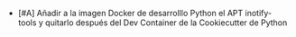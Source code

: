 - [#A] Añadir a la imagen Docker de desarrolllo Python el APT inotify-tools y quitarlo después del Dev Container de la Cookiecutter de Python